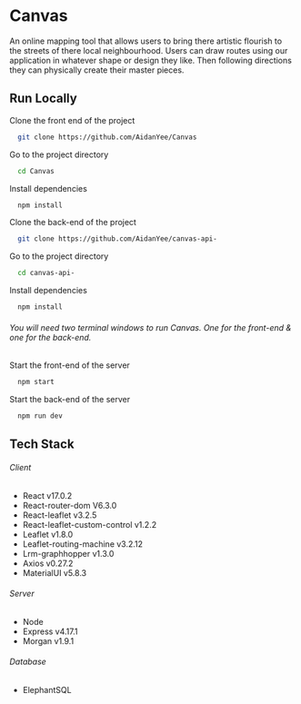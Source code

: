 # Canvas

An online mapping tool that allows users to bring there artistic flourish to the streets of there local neighbourhood. Users can draw routes using our application in whatever shape or design they like. Then following directions they can physically create their master pieces.

## Run Locally

Clone the front end of the project

```bash
  git clone https://github.com/AidanYee/Canvas
```

Go to the project directory

```bash
  cd Canvas
```

Install dependencies

```bash
  npm install
```
Clone the back-end of the project

```bash
  git clone https://github.com/AidanYee/canvas-api-
```
  Go to the project directory

```bash
  cd canvas-api-
```

Install dependencies

```bash
  npm install
```

###### You will need two terminal windows to run Canvas. One for the front-end & one for the back-end.

Start the front-end of the server

```bash
  npm start
```

Start the back-end of the server
```bash
  npm run dev
```
## Tech Stack

###### Client
- React v17.0.2
- React-router-dom V6.3.0
- React-leaflet v3.2.5
- React-leaflet-custom-control v1.2.2
- Leaflet v1.8.0
- Leaflet-routing-machine v3.2.12
- Lrm-graphhopper v1.3.0
- Axios v0.27.2
- MaterialUI v5.8.3

###### Server
- Node  
- Express v4.17.1
- Morgan v1.9.1


###### Database 
- ElephantSQL